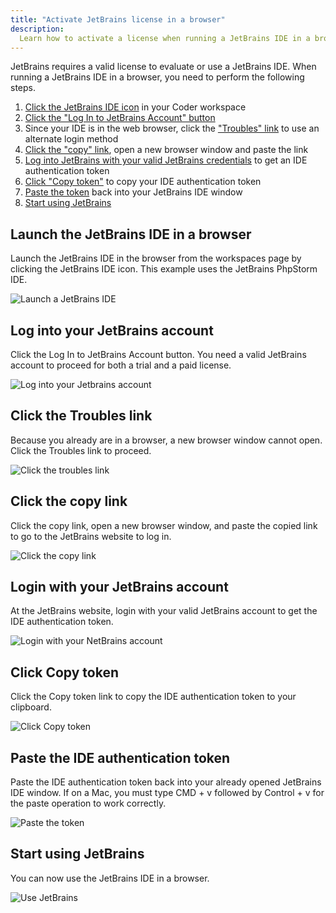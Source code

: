 ```yaml
---
title: "Activate JetBrains license in a browser"
description:
  Learn how to activate a license when running a JetBrains IDE in a browser.
---
```


JetBrains requires a valid license to evaluate or use a JetBrains IDE. When
running a JetBrains IDE in a browser, you need to perform the following steps.

1. [Click the JetBrains IDE icon](activate-jetbrains-licensing.md#launch-the-jetbrains-ide-in-a-browser)
   in your Coder workspace
1. [Click the "Log In to JetBrains Account" button](activate-jetbrains-licensing.md#log-into-your-jetbrains-account)
1. Since your IDE is in the web browser, click the
   ["Troubles" link](activate-jetbrains-licensing.md#click-the-troubles-link) to
   use an alternate login method
1. [Click the "copy" link](activate-jetbrains-licensing.md#click-the-copy-link),
   open a new browser window and paste the link
1. [Log into JetBrains with your valid JetBrains credentials](activate-jetbrains-licensing.md#login-with-your-jetbrains-account)
   to get an IDE authentication token
1. [Click "Copy token"](activate-jetbrains-licensing.md#click-copy-token) to
   copy your IDE authentication token
1. [Paste the token](activate-jetbrains-licensing.md#paste-the-ide-authentication-token)
   back into your JetBrains IDE window
1. [Start using JetBrains](activate-jetbrains-licensing.md#start-using-jetbrains)

## Launch the JetBrains IDE in a browser

Launch the JetBrains IDE in the browser from the workspaces page by clicking the
JetBrains IDE icon. This example uses the JetBrains PhpStorm IDE.

![Launch a JetBrains IDE](../../assets/workspaces/1-jb-projector-app.png)

## Log into your JetBrains account

Click the Log In to JetBrains Account button. You need a valid JetBrains account
to proceed for both a trial and a paid license.

![Log into your Jetbrains account](../../assets/workspaces/2-activate-jetbrains.png)

## Click the Troubles link

Because you already are in a browser, a new browser window cannot open. Click
the Troubles link to proceed.

![Click the troubles link](../../assets/workspaces/3-login-into-jetbrains.png)

## Click the copy link

Click the copy link, open a new browser window, and paste the copied link to go
to the JetBrains website to log in.

![Click the copy link](../../assets/workspaces/4-troubles-activate-jetbrains.png)

## Login with your JetBrains account

At the JetBrains website, login with your valid JetBrains account to get the IDE
authentication token.

![Login with your NetBrains account](../../assets/workspaces/5-jetbrains-login.png)

## Click Copy token

Click the Copy token link to copy the IDE authentication token to your
clipboard.

![Click Copy token](../../assets/workspaces/6-ide-auth-token.png)

## Paste the IDE authentication token

Paste the IDE authentication token back into your already opened JetBrains IDE
window. If on a Mac, you must type CMD + v followed by Control + v for the paste
operation to work correctly.

![Paste the token](../../assets/workspaces/7-cmd-v-ctrl-v-auth-token.png)

## Start using JetBrains

You can now use the JetBrains IDE in a browser.

![Use JetBrains](../../assets/workspaces/9-authorized-in-ide.png)
